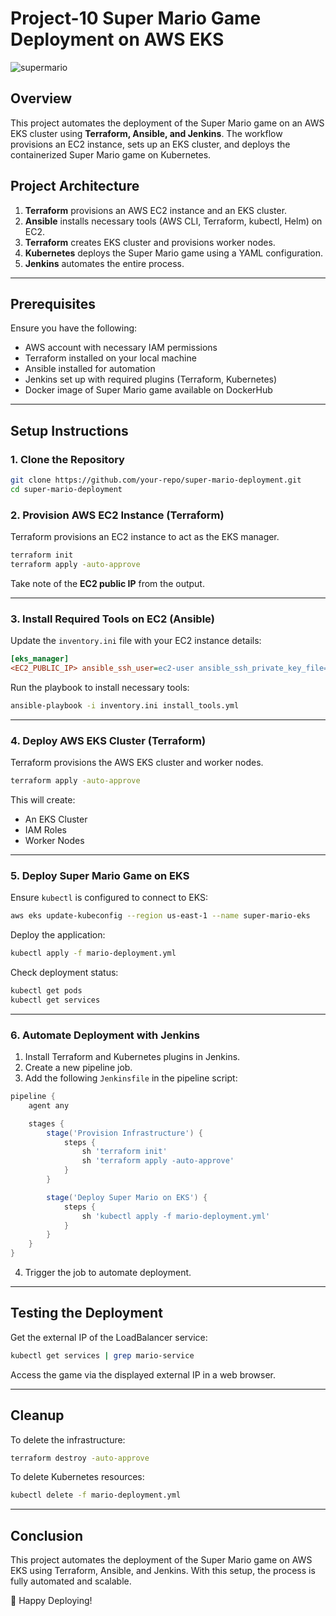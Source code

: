 # Project-10 Super Mario Game Deployment on AWS EKS


![supermario](https://imgur.com/rC4Qe8g.png)


## **Overview**

This project automates the deployment of the Super Mario game on an AWS EKS cluster using **Terraform, Ansible, and Jenkins**. The workflow provisions an EC2 instance, sets up an EKS cluster, and deploys the containerized Super Mario game on Kubernetes.

## **Project Architecture**

1. **Terraform** provisions an AWS EC2 instance and an EKS cluster.
2. **Ansible** installs necessary tools (AWS CLI, Terraform, kubectl, Helm) on EC2.
3. **Terraform** creates EKS cluster and provisions worker nodes.
4. **Kubernetes** deploys the Super Mario game using a YAML configuration.
5. **Jenkins** automates the entire process.

---

## **Prerequisites**

Ensure you have the following:

- AWS account with necessary IAM permissions
- Terraform installed on your local machine
- Ansible installed for automation
- Jenkins set up with required plugins (Terraform, Kubernetes)
- Docker image of Super Mario game available on DockerHub

---

## **Setup Instructions**

### **1. Clone the Repository**

```bash
git clone https://github.com/your-repo/super-mario-deployment.git
cd super-mario-deployment
```

### **2. Provision AWS EC2 Instance (Terraform)**

Terraform provisions an EC2 instance to act as the EKS manager.

```bash
terraform init
terraform apply -auto-approve
```

Take note of the **EC2 public IP** from the output.

---

### **3. Install Required Tools on EC2 (Ansible)**

Update the `inventory.ini` file with your EC2 instance details:

```ini
[eks_manager]
<EC2_PUBLIC_IP> ansible_ssh_user=ec2-user ansible_ssh_private_key_file=your-key.pem
```

Run the playbook to install necessary tools:

```bash
ansible-playbook -i inventory.ini install_tools.yml
```

---

### **4. Deploy AWS EKS Cluster (Terraform)**

Terraform provisions the AWS EKS cluster and worker nodes.

```bash
terraform apply -auto-approve
```

This will create:

- An EKS Cluster
- IAM Roles
- Worker Nodes

---

### **5. Deploy Super Mario Game on EKS**

Ensure `kubectl` is configured to connect to EKS:

```bash
aws eks update-kubeconfig --region us-east-1 --name super-mario-eks
```

Deploy the application:

```bash
kubectl apply -f mario-deployment.yml
```

Check deployment status:

```bash
kubectl get pods
kubectl get services
```

---

### **6. Automate Deployment with Jenkins**

1. Install Terraform and Kubernetes plugins in Jenkins.
2. Create a new pipeline job.
3. Add the following `Jenkinsfile` in the pipeline script:

```groovy
pipeline {
    agent any

    stages {
        stage('Provision Infrastructure') {
            steps {
                sh 'terraform init'
                sh 'terraform apply -auto-approve'
            }
        }

        stage('Deploy Super Mario on EKS') {
            steps {
                sh 'kubectl apply -f mario-deployment.yml'
            }
        }
    }
}
```

4. Trigger the job to automate deployment.

---

## **Testing the Deployment**

Get the external IP of the LoadBalancer service:

```bash
kubectl get services | grep mario-service
```

Access the game via the displayed external IP in a web browser.

---

## **Cleanup**

To delete the infrastructure:

```bash
terraform destroy -auto-approve
```

To delete Kubernetes resources:

```bash
kubectl delete -f mario-deployment.yml
```

---

## **Conclusion**

This project automates the deployment of the Super Mario game on AWS EKS using Terraform, Ansible, and Jenkins. With this setup, the process is fully automated and scalable.

🚀 Happy Deploying!

